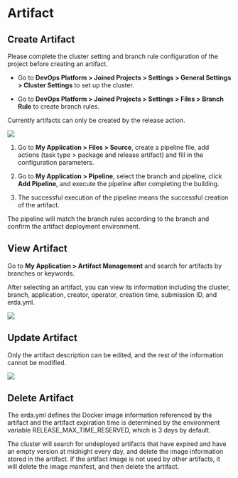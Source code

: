# Artifact

## Create Artifact
Please complete the cluster setting and branch rule configuration of the project before creating an artifact.

* Go to **DevOps Platform > Joined Projects > Settings > General Settings > Cluster Settings** to set up the cluster.

* Go to **DevOps Platform > Joined Projects > Settings > Files > Branch Rule** to create branch rules.

Currently artifacts can only be created by the release action.

![](http://terminus-paas.oss-cn-hangzhou.aliyuncs.com/paas-doc/2022/01/19/b9a03dac-2dd2-49dc-9855-cfdc1fb5a89c.png)

1. Go to **My Application > Files > Source**, create a pipeline file, add actions (task type > package and release artifact) and fill in the configuration parameters.

2. Go to **My Application > Pipeline**, select the branch and pipeline, click **Add Pipeline**, and execute the pipeline after completing the building.

3. The successful execution of the pipeline means the successful creation of the artifact.

The pipeline will match the branch rules according to the branch and confirm the artifact deployment environment.

## View Artifact

Go to **My Application > Artifact Management** and search for artifacts by branches or keywords.

After selecting an artifact, you can view its information including the cluster, branch, application, creator, operator, creation time, submission ID, and erda.yml.

![](http://terminus-paas.oss-cn-hangzhou.aliyuncs.com/paas-doc/2022/01/19/c8556a58-9a5f-43fb-8a94-8d9ed6e4b2df.png)

## Update Artifact

Only the artifact description can be edited, and the rest of the information cannot be modified.

![](http://terminus-paas.oss-cn-hangzhou.aliyuncs.com/paas-doc/2022/01/19/eaffb3a8-b3f4-4240-a004-35015d7ec725.png)

## Delete Artifact

The erda.yml defines the Docker image information referenced by the artifact and the artifact expiration time is determined by the environment variable RELEASE_MAX_TIME_RESERVED, which is 3 days by default.

The cluster will search for undeployed artifacts that have expired and have an empty version at midnight every day, and delete the image information stored in the artifact. If the artifact image is not used by other artifacts, it will delete the image manifest, and then delete the artifact.





